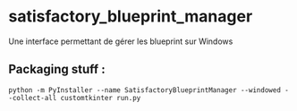 # satisfactory_blueprint_manager
Une interface permettant de gérer les blueprint sur Windows


## Packaging stuff :

```
python -m PyInstaller --name SatisfactoryBlueprintManager --windowed --collect-all customtkinter run.py
```